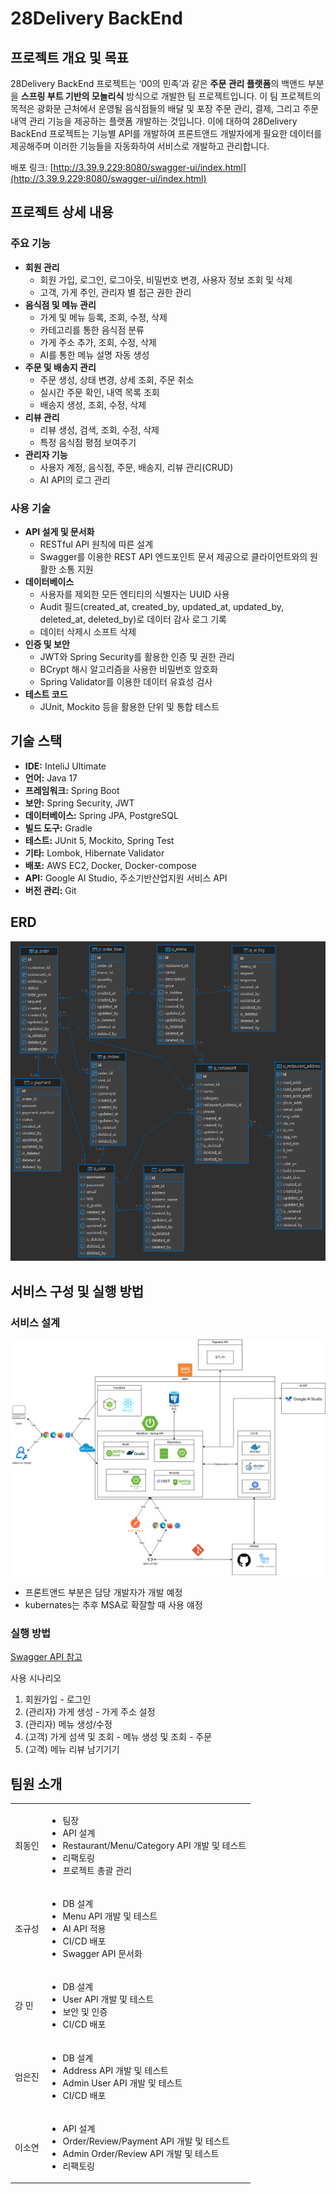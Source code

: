 # 28Delivery BackEnd

## 프로젝트 개요 및 목표

28Delivery BackEnd 프로젝트는 ‘00의 민족’과 같은 **주문 관리 플랫폼**의 백앤드 부분을 **스프링 부트 기반의 모놀리식** 방식으로 개발한 팀 프로젝트입니다. 이 팀 프로젝트의 목적은 광화문 근처에서 운영될 음식점들의 배달 및 포장 주문 관리, 결제, 그리고 주문 내역 관리 기능을 제공하는 플랫폼 개발하는 것입니다. 이에 대하여 28Delivery BackEnd 프로젝트는 기능별 API를 개발하여 프론트앤드 개발자에게 필요한 데이터를 제공해주며 이러한 기능들을 자동화하여 서비스로 개발하고 관리합니다.

배포 링크: [http://3.39.9.229:8080/swagger-ui/index.html](http://3.39.9.229:8080/swagger-ui/index.html)

## 프로젝트 상세 내용

### 주요 기능

- **회원 관리**  
  - 회원 가입, 로그인, 로그아웃, 비밀번호 변경, 사용자 정보 조회 및 삭제
  - 고객, 가게 주인, 관리자 별 접근 권한 관리
- **음식점 및 메뉴 관리**
  - 가게 및 메뉴 등록, 조회, 수정, 삭제
  - 카테고리를 통한 음식점 분류
  - 가게 주소 추가, 조회, 수정, 삭제
  - AI를 통한 메뉴 설명 자동 생성
- **주문 및 배송지 관리**   
  - 주문 생성, 상태 변경, 상세 조회, 주문 취소
  - 실시간 주문 확인, 내역 목록 조회
  - 배송지 생성, 조회, 수정, 삭제
- **리뷰 관리**
  - 리뷰 생성, 검색, 조회, 수정, 삭제
  - 특정 음식점 평점 보여주기
- **관리자 기능**
  - 사용자 계정, 음식점, 주문, 배송지, 리뷰 관리(CRUD)
  - AI API의 로그 관리 

### 사용 기술

- **API 설게 및 문서화**
  - RESTful API 원칙에 따른 설계
  - Swagger를 이용한 REST API 엔드포인트 문서 제공으로 클라이언트와의 원활한 소통 지원
- **데이터베이스**
  - 사용자를 제외한 모든 엔티티의 식별자는 UUID 사용
  - Audit 필드(created_at, created_by, updated_at, updated_by, deleted_at, deleted_by)로 데이터 감사 로그 기록
  - 데이터 삭제시 소프트 삭제
- **인증 및 보안**  
  - JWT와 Spring Security를 활용한 인증 및 권한 관리
  - BCrypt 해시 알고리즘을 사용한 비밀번호 암호화
  - Spring Validator를 이용한 데이터 유효성 검사
- **테스트 코드**  
  - JUnit, Mockito 등을 활용한 단위 및 통합 테스트

## 기술 스택

- **IDE:** InteliJ Ultimate 
- **언어:** Java 17
- **프레임워크:** Spring Boot
- **보안:** Spring Security, JWT
- **데이터베이스:** Spring JPA, PostgreSQL
- **빌드 도구:** Gradle
- **테스트:** JUnit 5, Mockito, Spring Test
- **기타:** Lombok, Hibernate Validator
- **배포:** AWS EC2, Docker, Docker-compose
- **API:** Google AI Studio, 주소기반산업지원 서비스 API
- **버전 관리:** Git

## ERD

![ERD](./image/erd.png)

## 서비스 구성 및 실행 방법

### 서비스 설계

![시스템 설계도](./image/system.png)

- 프론트앤드 부분은 담당 개발자가 개발 예정
- kubernates는 추후 MSA로 확잘할 때 사용 얘정

### 실행 방법

[Swagger API 참고](http://3.39.9.229:8080/swagger-ui/index.html)

사용 시나리오
1. 회원가입 - 로그인
2. (관리자) 가게 생성 - 가게 주소 설정
3. (관리자) 메뉴 생성/수정 
4. (고객) 가게 섬색 및 조회 - 메뉴 생성 및 조회 - 주문
5. (고객) 메뉴 리뷰 남기기기

## 팀원 소개

|  |  |
|-----------------|----------------------------------|
| 최동인 |  <ul><li>팀장</li><li>API 설계</li><li>Restaurant/Menu/Category API 개발 및 테스트</li><li>리팩토링</li><li>프로젝트 총괄 관리</li></ul>     |
| 조규성 |  <ul><li>DB 설계</li><li>Menu API 개발 및 테스트</li><li>AI API 적용</li><li>CI/CD 배포</li><li>Swagger API 문서화</li></ul> |
| 강 민 |   <ul><li>DB 설계</li><li>User API 개발 및 테스트</li><li>보안 및 인증</li><li>CI/CD 배포</li></ul> |
| 엄은진 |  <ul><li>DB 설계</li><li>Address API 개발 및 테스트</li><li>Admin User API 개발 및 테스트</li><li>CI/CD 배포</li></ul>  |
| 이소연 |  <ul><li>API 설계</li><li>Order/Review/Payment API 개발 및 테스트</li><li>Admin Order/Review API 개발 및 테스트</li><li>리팩토링</li></ul>    |


